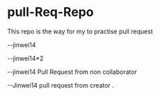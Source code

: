 # pull-Req-Repo
This repo is the way for my to practise pull request

--jinwei14

--jinwei14*2

--jinwei14 Pull Request from non collaborator

--Jinwei14 pull request from creator
.
